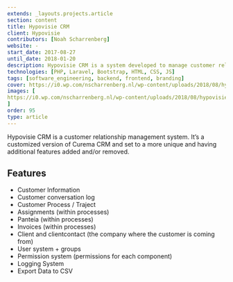 ```yaml
---
extends: _layouts.projects.article
section: content
title: Hypovisie CRM
client: Hypovisie
contributors: [Noah Scharrenberg]
website: -
start_date: 2017-08-27
until_date: 2018-01-20
description: Hypovisie CRM is a system developed to manage customer relations and leads.
technologies: [PHP, Laravel, Bootstrap, HTML, CSS, JS]
tags: [software_engineering, backend, frontend, branding]
cover: https://i0.wp.com/nscharrenberg.nl/wp-content/uploads/2018/08/hypovisie.png
images: [
https://i0.wp.com/nscharrenberg.nl/wp-content/uploads/2018/08/hypovisie.png,
]
order: 95
type: article
---
```


Hypovisie CRM is a customer relationship management system. It’s a customized version of Curema CRM and set to a more unique and having additional features added and/or removed. 

## Features
- Customer Information
- Customer conversation log
- Customer Process / Traject
- Assignments (within processes)
- Panteia (within processes)
- Invoices (within processes)
- Client and clientcontact (the company  where the customer is coming from)
- User system + groups
- Permission system (permissions for each component)
- Logging System
- Export Data to CSV